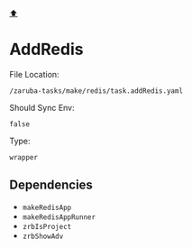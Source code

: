 [⬆️](./README.md)

# AddRedis

File Location:

    /zaruba-tasks/make/redis/task.addRedis.yaml

Should Sync Env:

    false

Type:

    wrapper


## Dependencies

* `makeRedisApp`
* `makeRedisAppRunner`
* `zrbIsProject`
* `zrbShowAdv`